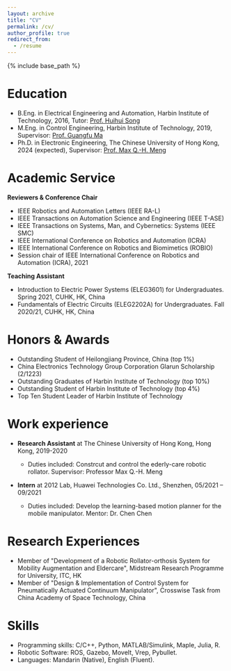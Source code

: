 ```yaml
---
layout: archive
title: "CV"
permalink: /cv/
author_profile: true
redirect_from:
  - /resume
---
```


{% include base_path %}

Education
======
* B.Eng. in Electrical Engineering and Automation, Harbin Institute of Technology, 2016, Tutor: [Prof. Huihui Song](http://homepage.hit.edu.cn/HuihuiSong)
* M.Eng. in Control Engineering, Harbin Institute of Technology, 2019, Supervisor: [Prof. Guangfu Ma](http://homepage.hit.edu.cn/maguangfu)
* Ph.D. in Electronic Engineering, The Chinese University of Hong Kong, 2024 (expected), Supervisor: [Prof. Max Q.-H. Meng](https://www.ee.cuhk.edu.hk/~qhmeng/)

Academic Service
======
**Reviewers & Conference Chair**
- IEEE Robotics and Automation Letters (IEEE RA-L)
- IEEE Transactions on Automation Science and Engineering (IEEE T-ASE)
- IEEE Transactions on Systems, Man, and Cybernetics: Systems (IEEE SMC)
- IEEE International Conference on Robotics and Automation (ICRA)
- IEEE International Conference on Robotics and Biomimetics (ROBIO)
- Session chair of IEEE International Conference on Robotics and Automation (ICRA), 2021

**Teaching Assistant**
- Introduction to Electric Power Systems (ELEG3601) for Undergraduates. Spring 2021, CUHK, HK, China
- Fundamentals of Electric Circuits (ELEG2202A) for Undergraduates. Fall 2020/21, CUHK, HK, China

Honors & Awards
======
- Outstanding Student of Heilongjiang Province, China (top 1%)
- China Electronics Technology Group Corporation Glarun Scholarship (2/1223)
- Outstanding Graduates of Harbin Institute of Technology (top 10%)
- Outstanding Student of Harbin Institute of Technology (top 4%)
- Top Ten Student Leader of Harbin Institute of Technology


Work experience
======
* **Research Assistant** at The Chinese University of Hong Kong, Hong Kong, 2019-2020
  * Duties included: Constrcut and control the ederly-care robotic rollator. Supervisor: Professor Max Q.-H. Meng

* **Intern** at 2012 Lab, Huawei Technologies Co. Ltd., Shenzhen, 05/2021 – 09/2021
  * Duties included: Develop the learning-based motion planner for the mobile manipulator. Mentor: Dr. Chen Chen
 
 
Research Experiences
=======
- Member of "Development of a Robotic Rollator-orthosis System for Mobility Augmentation and Eldercare", Midstream Research Programme for University, ITC, HK 
- Member of "Design & Implementation of Control System for Pneumatically Actuated Continuum Manipulator", Crosswise Task from China Academy of Space Technology, China 

Skills
======
* Programming skills: C/C++, Python, MATLAB/Simulink, Maple, Julia, R.
* Robotic Software: ROS, Gazebo, MoveIt, Vrep, Pybullet.
* Languages: Mandarin (Native), English (Fluent).
